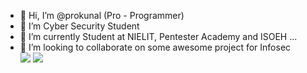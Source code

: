 - 👋 Hi, I’m @prokunal (Pro - Programmer)
- 👀 I’m Cyber Security Student
- 🌱 I’m currently Student at NIELIT, Pentester Academy and ISOEH ...
- 💞️ I’m looking to collaborate on some awesome project for Infosec<br>
<a href="https://tryhackme.com/p/prokunal"><img src="https://i.ibb.co/3hvP1f2/prokunal.png"></a>
     <img src="https://s6.gifyu.com/images/giphy7a00e0edffca1d6d.gif">
